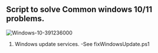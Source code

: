 ## Script to solve Common windows 10/11 problems.

![Windows-10-391236000](https://github.com/Apmoek/FixWindowsLibrary/assets/25083324/fbd0282a-d55c-454e-979f-57ef01ba3451)


1. Windows update services.
   -See fixWindowsUpdate.ps1
